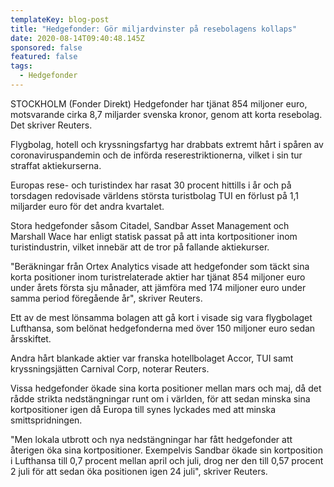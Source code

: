 ```yaml
---
templateKey: blog-post
title: "Hedgefonder: Gör miljardvinster på resebolagens kollaps"
date: 2020-08-14T09:40:48.145Z
sponsored: false
featured: false
tags:
  - Hedgefonder
---
```

STOCKHOLM (Fonder Direkt) Hedgefonder har tjänat 854 miljoner euro, motsvarande cirka 8,7 miljarder svenska kronor, genom att korta resebolag. Det skriver Reuters.

Flygbolag, hotell och kryssningsfartyg har drabbats extremt hårt i spåren av coronaviruspandemin och de införda reserestriktionerna, vilket i sin tur straffat aktiekurserna.

Europas rese- och turistindex har rasat 30 procent hittills i år och på torsdagen redovisade världens största turistbolag TUI en förlust på 1,1 miljarder euro för det andra kvartalet.

Stora hedgefonder såsom Citadel, Sandbar Asset Management och Marshall Wace har enligt statisk passat på att inta kortpositioner inom turistindustrin, vilket innebär att de tror på fallande aktiekurser.

"Beräkningar från Ortex Analytics visade att hedgefonder som täckt sina korta positioner inom turistrelaterade aktier har tjänat 854 miljoner euro under årets första sju månader, att jämföra med 174 miljoner euro under samma period föregående år", skriver Reuters.

Ett av de mest lönsamma bolagen att gå kort i visade sig vara flygbolaget Lufthansa, som belönat hedgefonderna med över 150 miljoner euro sedan årsskiftet.

Andra hårt blankade aktier var franska hotellbolaget Accor, TUI samt kryssningsjätten Carnival Corp, noterar Reuters.

Vissa hedgefonder ökade sina korta positioner mellan mars och maj, då det rådde strikta nedstängningar runt om i världen, för att sedan minska sina kortpositioner igen då Europa till synes lyckades med att minska smittspridningen.

"Men lokala utbrott och nya nedstängningar har fått hedgefonder att återigen öka sina kortpositioner. Exempelvis Sandbar ökade sin kortposition i Lufthansa till 0,7 procent mellan april och juli, drog ner den till 0,57 procent 2 juli för att sedan öka positionen igen 24 juli", skriver Reuters.